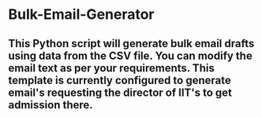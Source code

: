 # Bulk-Email-Generator
## This Python script will generate bulk email drafts using data from the CSV file. You can modify the email text as per your requirements. This template is currently configured to generate email's requesting the director of IIT's to get admission there.
